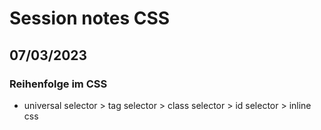 # Session notes CSS

## 07/03/2023

### Reihenfolge im CSS

- universal selector > tag selector > class selector > id selector > inline css
